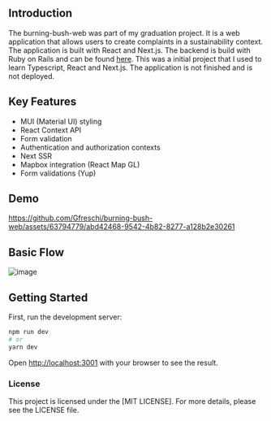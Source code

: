 ## Introduction

The burning-bush-web was part of my graduation project. It is a web application that allows users to create complaints in a sustainability context. The application is built with React and Next.js. The backend is build with Ruby on Rails and can be found [here](https://github.com/Gfreschi/burning-bush-api). This was a initial project that I used to learn Typescript, React and Next.js. The application is not finished and is not deployed.

## Key Features

- MUI (Material UI) styling
- React Context API
- Form validation
- Authentication and authorization contexts
- Next SSR
- Mapbox integration (React Map GL)
- Form validations (Yup)

## Demo

https://github.com/Gfreschi/burning-bush-web/assets/63794779/abd42468-9542-4b82-8277-a128b2e30261

## Basic Flow

<img alt="image" src="https://github.com/Gfreschi/burning-bush-web/assets/63794779/a5ecfe21-64ca-4c1b-b572-830fe8e9255a">


## Getting Started

First, run the development server:

```bash
npm run dev
# or
yarn dev
```

Open [http://localhost:3001](http://localhost:3001) with your browser to see the result.

### License
This project is licensed under the [MIT LICENSE]. For more details, please see the LICENSE file.
